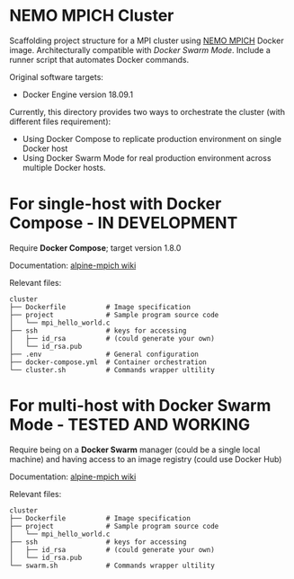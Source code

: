 NEMO MPICH Cluster
====================

Scaffolding project structure for a MPI cluster using [NEMO MPICH](http://eu.gcr.io/bobeas-hpc/nemo) Docker image. Architecturally compatible with *Docker Swarm Mode*. Include a runner script that automates Docker commands.

Original software targets:
- Docker Engine version 18.09.1


Currently, this directory provides two ways to orchestrate the cluster (with different files requirement):
+ Using Docker Compose to replicate production environment on single Docker host
+ Using Docker Swarm Mode for real production environment across multiple Docker hosts.


# For single-host with Docker Compose - IN DEVELOPMENT

Require **Docker Compose**; target version 1.8.0

Documentation: [alpine-mpich wiki](https://github.com/NLKNguyen/alpine-mpich/wiki/Single-Host-Orchestration)

Relevant files:

```
cluster
├── Dockerfile          # Image specification
├── project             # Sample program source code
│   └── mpi_hello_world.c
├── ssh                 # keys for accessing
│   ├── id_rsa          # (could generate your own)
│   └── id_rsa.pub
├── .env                # General configuration
├── docker-compose.yml  # Container orchestration 
└── cluster.sh          # Commands wrapper ultility
```

# For multi-host with Docker Swarm Mode - TESTED AND WORKING

Require being on a **Docker Swarm** manager (could be a single local machine) and having access to an image registry (could use Docker Hub) 

Documentation: [alpine-mpich wiki](https://github.com/NLKNguyen/alpine-mpich/wiki/Multi-Host-Orchestration)

Relevant files:

```
cluster
├── Dockerfile          # Image specification
├── project             # Sample program source code
│   └── mpi_hello_world.c
├── ssh                 # keys for accessing
│   ├── id_rsa          # (could generate your own)
│   └── id_rsa.pub
└── swarm.sh            # Commands wrapper ultility

```
